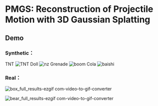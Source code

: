# PMGS: Reconstruction of Projectile Motion with 3D Gaussian Splatting

## Demo
### Synthetic：
TNT
![TNT](https://github.com/user-attachments/assets/74642537-f5a6-4394-aaac-134738a151b5)
Doll
![nz](https://github.com/user-attachments/assets/20bb5697-3745-4f13-97f9-be9e80bb7831)
Grenade
![boom](https://github.com/user-attachments/assets/bcd0f7ce-c3d2-4d6a-9001-9d986e2ee707)
Cola
![baishi](https://github.com/user-attachments/assets/fdf52a20-5dd3-459d-beff-4009b1199c92)

### Real：
![box_full_results-ezgif com-video-to-gif-converter](https://github.com/user-attachments/assets/3f199596-4f85-47db-b5da-7a57d7a98432)

![bear_full_results-ezgif com-video-to-gif-converter](https://github.com/user-attachments/assets/22954c31-d1d4-45cd-941d-c3c4b980bccd)
